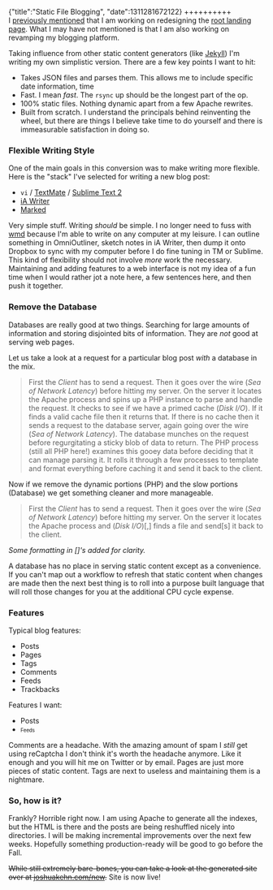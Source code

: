 {"title":"Static File Blogging", "date":1311281672122}
++++++++++  
I [previously mentioned](http://joshuakehn.com/2011/2/7/Redesigning-again.html) that I am working on redesigning the
[root landing page](http://joshuakehn.com). What I may have not mentioned is that I am also working on revamping my
blogging platform.

Taking influence from other static content generators (like [Jekyll](http://jekyllrb.com/)) I'm writing my own
simplistic version. There are a few key points I want to hit:

 * Takes JSON files and parses them. This allows me to include specific date information, time
 * Fast. I mean *fast*. The `rsync` up should be the longest part of the op.
 * 100% static files. Nothing dynamic apart from a few Apache rewrites.
 * Built from scratch. I understand the principals behind reinventing the wheel, but there are things I believe take
time to do yourself and there is immeasurable satisfaction in doing so.

### Flexible Writing Style

One of the main goals in this conversion was to make writing more flexible. Here is the "stack" I've selected for
writing a new blog post:

 * `vi` / [TextMate](http://macromates.com/) / [Sublime Text 2](http://www.sublimetext.com/2)
 * [iA Writer](http://itunes.apple.com/us/app/ia-writer/id392502056?mt=8)
 * [Marked](http://markedapp.com/)
 
Very simple stuff. Writing *should* be simple. I no longer need to fuss with [wmd](http://code.google.com/p/wmd/)
because I'm able to write on any computer at my leisure. I can outline something in OmniOutliner, sketch notes in iA
Writer, then dump it onto Dropbox to sync with my computer before I do fine tuning in TM or Sublime. This kind of
flexibility should not involve *more* work the necessary. Maintaining and adding features to a web interface is not my
idea of a fun time when I would rather jot a note here, a few sentences here, and then push it together. 

### Remove the Database

Databases are really good at two things. Searching for large amounts of information and storing disjointed bits of
information. They are *not* good at serving web pages. 

Let us take a look at a request for a particular blog post *with* a database in the mix. 

> First the *Client* has to send a request. Then it goes over the wire (*Sea of Network Latency*) before hitting my
server. On the server it locates the Apache process and spins up a PHP instance to parse and handle the request. It
checks to see if we have a primed cache (*Disk I/O*). If it finds a valid cache file then it returns that. If there is
no cache then it sends a request to the database server, again going over the wire (*Sea of Network Latency*). The
database munches on the request before regurgitating a sticky blob of data to return. The PHP process (still all PHP
here!) examines this gooey data before deciding that it can manage parsing it. It rolls it through a few processes to
template and format everything before caching it and send it back to the client.

Now if we remove the dynamic portions (PHP) and the slow portions (Database) we get something cleaner and more
manageable.

> First the *Client* has to send a request. Then it goes over the wire (*Sea of Network Latency*) before hitting my
server. On the server it locates the Apache process and (*Disk I/O*)[,] finds a file and send[s] it back to the client.

<cite>Some formatting in []'s added for clarity.</cite>

A database has no place in serving static content except as a convenience. If you can't map out a workflow to refresh
that static content when changes are made then the next best thing is to roll into a purpose built language that will
roll those changes for you at the additional CPU cycle expense.

### Features

Typical blog features:

 * Posts
 * Pages
 * Tags
 * Comments
 * Feeds
 * Trackbacks
 
Features I want:

 * Posts
 * <span style="font-size: 70%">Feeds</span>
 
Comments are a headache. With the amazing amount of spam I *still* get using reCaptcha I don't think it's worth the
headache anymore. Like it enough and you will hit me on Twitter or by email. Pages are just more pieces of static
content. Tags are next to useless and maintaining them is a nightmare.

### So, how is it?

Frankly? Horrible right now. I am using Apache to generate all the indexes, but the HTML is there and the posts are
being reshuffled nicely into directories. I will be making incremental improvements over the next few weeks. Hopefully
something production-ready will be good to go before the Fall. 

<strike>While still extremely bare-bones, you can take a look at the generated site over at
[joshuakehn.com/new](http://joshuakehn.com/new).</strike> Site is now live!